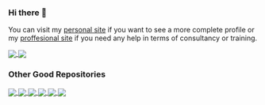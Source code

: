 
### Hi there :wave:

You can visit my [personal site](https://www.mendrugory.com/) if you want to see a more complete profile or my [proffesional site](https://www.adysof.com) if you need any help in terms of consultancy or training.


<a href="https://github.com/mendrugory">
  <img align="center" src="https://github-readme-stats.vercel.app/api/top-langs?username=mendrugory&show_icons=true&count_private=true&hide=elm,css,javascript,html&langs_count=10&layout=compact" />
  <img align="center" src="https://github-readme-stats.vercel.app/api?username=mendrugory&show_icons=true&count_private=true" />
</a>


<h3> Other Good Repositories </h3>
<a href="https://github.com/mendrugory?tab=repositories&q=&type=&language=elixir">
  <img align="center" src="https://github-readme-stats.vercel.app/api/pin?username=mendrugory&repo=nodex" />
  <img align="center" src="https://github-readme-stats.vercel.app/api/pin?username=mendrugory&repo=enchufeweb" />
</a>


<a href="https://github.com/mendrugory?tab=repositories&q=&type=&language=python">
  <img align="center" src="https://github-readme-stats.vercel.app/api/pin?username=mendrugory&repo=cartografo" />
  <img align="center" src="https://github-readme-stats.vercel.app/api/pin?username=mendrugory&repo=jenkins-porter" />
</a>

<a href="https://github.com/mendrugory?tab=repositories&q=&type=source">
  <img align="center" src="https://github-readme-stats.vercel.app/api/pin?username=mendrugory&repo=comiccon" />
  <img align="center" src="https://github-readme-stats.vercel.app/api/pin?username=mendrugory&repo=kubernetes-vagrant" />
</a>




<!--
**mendrugory/mendrugory** is a ✨ _special_ ✨ repository because its `README.md` (this file) appears on your GitHub profile.

Here are some ideas to get you started:

- 🔭 I’m currently working on ...
- 🌱 I’m currently learning ...
- 👯 I’m looking to collaborate on ...
- 🤔 I’m looking for help with ...
- 💬 Ask me about ...
- 📫 How to reach me: ...
- 😄 Pronouns: ...
- ⚡ Fun fact: ...
-->

